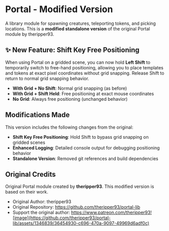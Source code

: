 # Portal - Modified Version

A library module for spawning creatures, teleporting tokens, and picking locations. This is a **modified standalone version** of the original Portal module by theripper93.

## ✨ New Feature: Shift Key Free Positioning

When using Portal on a gridded scene, you can now hold **Left Shift** to temporarily switch to free-hand positioning, allowing you to place templates and tokens at exact pixel coordinates without grid snapping. Release Shift to return to normal grid snapping behavior.

- **With Grid + No Shift**: Normal grid snapping (as before)
- **With Grid + Shift Held**: Free positioning at exact mouse coordinates
- **No Grid**: Always free positioning (unchanged behavior)

## Modifications Made

This version includes the following changes from the original:

- **Shift Key Free Positioning**: Hold Shift to bypass grid snapping on gridded scenes
- **Enhanced Logging**: Detailed console output for debugging positioning behavior
- **Standalone Version**: Removed git references and build dependencies

## Original Credits

Original Portal module created by **theripper93**. This modified version is based on their work.

- Original Author: theripper93
- Original Repository: https://github.com/theripper93/portal-lib
- Support the original author: https://www.patreon.com/theripper93![image](https://github.com/theripper93/portal-lib/assets/1346839/36454930-c696-470a-9097-49969d6adf0c)
